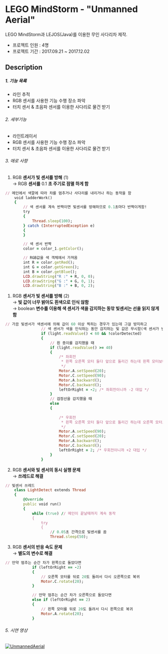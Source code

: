 # LEGO MindStorm - "Unmanned Aerial"

LEGO MindStorm과 LEJOS(Java)를 이용한 무인 사다리차 제작.

* 프로젝트 인원 : 4명
* 프로젝트 기간 : 2017.09.21 ~ 2017.12.02

## Description



##### 1. 기능 목록

* 라인 추적
* RGB 센서를 사용한 기능 수행 장소 파악
* 터치 센서 & 초음파 센서를 이용한 사다리로 물건 받기

###### 2. 세부기능
+  라인트레이서 
+  RGB 센서를 사용한 기능 수행 장소 파악
+  터치 센서 & 초음파 센서를 이용한 사다리로 물건 받기


###### 3. 애로 사항

1. RGB **센서가 빛 센서를 방해** (1)  
→ RGB **센서를** 0.1 **초 주기로 점멸 하게 함**

```ruby
// 메인에서 색깔에 따라 차를 멈추거나 사다리를 내리거나 하는 동작을 함
	void ladderWork()
	{
		// 색 센서를 계속 반짝이면 빛센서를 방해하므로 0.1초마다 반짝이게함!
		try
		{
			Thread.sleep(100);
		} catch (InterruptedException e)
		{
		}

		// 색 센서 반짝
		color = color_1.getColor();

		// RGB값을 색 객체에서 가져옴
		int R = color.getRed();
		int G = color.getGreen();
		int B = color.getBlue();
		LCD.drawString("R :" + R, 0, 0);
		LCD.drawString("G :" + G, 0, 1);
		LCD.drawString("B :" + B, 0, 2);
```

1. RGB **센서가 빛 센서를 방해** (2)  
→ **빛 값이 너무 밝아도 흰색으로 인식 않함**  
→ boolean **변수를 이용해 색 센서가 색을 감지하는 동앆 빛센서는 선을 읽지
않게 함**

```ruby
// 가끔 빛센서가 색센서에 의해 값이 60 이상 찍히는 경우가 있는데 그걸 방지하고
				// 색 센서가 색을 인식하는 동안 감지하는 빛 값은 무시함(색 센서가 반짝여서 정확한 값이 아니므로)
				if (light.readValue() < 60 && !colorDetected)
				{
					// 흰 종이를 감지했을 때
					if (light.readValue() >= 40)
					{
						/* 좌회전
						 * 왼쪽 오른쪽 모터 둘다 앞으로 돌리긴 하는데 왼쪽 모터보다 오른쪽 모터를 더 빨리 돌려서 왼쪽으로 회전하게 함
						 */
						Motor.A.setSpeed(20);
						Motor.C.setSpeed(90);
						Motor.A.backward();
						Motor.C.backward();
						leftOrRight = -2; /* 좌회전이니까 -2 대입 */
					}
					// 검정선을 감지했을 때
					else
					{
						 
						/* 우회전
						 * 왼쪽 오른쪽 모터 둘다 앞으로 돌리긴 하는데 오른쪽 모터보다 왼쪽 모터를 더 빨리 돌려서 오른쪽으로 회전하게 함
						 */
						Motor.A.setSpeed(90);
						Motor.C.setSpeed(20);
						Motor.A.backward();
						Motor.C.backward();
						leftOrRight = 2; /* 우회전이니까 +2 대입 */
					}
				}
```


2. RGB **센서와 빛 센서의 동시 실행 문제**  
→ **쓰레드로 해결**
```ruby
// 빛센서 쓰레드
	class LightDetect extends Thread
	{
		@Override
		public void run()
		{
			while (true) // 메인이 끝날때까지 계속 동작
			{
				try
				{
					// 0.05초 간격으로 빛센서를 쏨
					Thread.sleep(50);
```
3. RGB **센서의 반응 속도 문제**  
→ **별도의 변수로 해결**
```ruby
// 만약 멈추는 순간 차가 왼쪽으로 돌았다면
			if (leftOrRight == -2)
			{
				// 오른쪽 모터를 뒤로 20도 돌려서 다시 오른쪽으로 복귀
				Motor.C.rotate(20);
			}

			// 만약 멈추는 순간 차가 오른쪽으로 돌았다면
			else if (leftOrRight == 2)
			{
				// 왼쪽 모터를 뒤로 20도 돌려서 다시 왼쪽으로 복귀
				Motor.A.rotate(20);
			}
```

###### 5. 시연 영상
[![UnmannedAerial](http://img.youtube.com/vi/dy8vH2MP2no/0.jpg)](https://youtu.be/dy8vH2MP2no)
